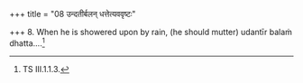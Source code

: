 +++
title = "08 उन्दतीर्बलन् धत्तेत्यववृष्टः"

+++
8. When he is showered upon by rain, (he should mutter) udantīr balaṁ dhatta....[^1]  

[^1]: TS III.1.1.3.
